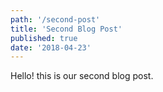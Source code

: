 ```yaml
---
path: '/second-post'
title: 'Second Blog Post'
published: true
date: '2018-04-23'
---
```


Hello! this is our second blog post.
